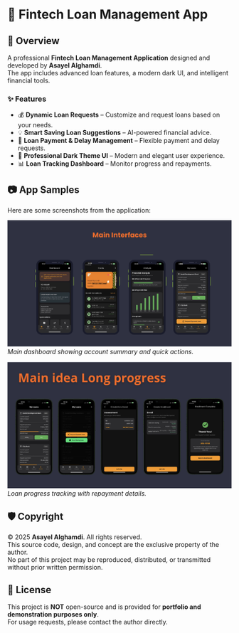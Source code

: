 # 📱 Fintech Loan Management App

## 📌 Overview
A professional **Fintech Loan Management Application** designed and developed by **Asayel Alghamdi**.  
The app includes advanced loan features, a modern dark UI, and intelligent financial tools.

### ✨ Features
- 💰 **Dynamic Loan Requests** – Customize and request loans based on your needs.
- 💡 **Smart Saving Loan Suggestions** – AI-powered financial advice.
- 📅 **Loan Payment & Delay Management** – Flexible payment and delay requests.
- 🎨 **Professional Dark Theme UI** – Modern and elegant user experience.
- 📊 **Loan Tracking Dashboard** – Monitor progress and repayments.

## 📷 App Samples
Here are some screenshots from the application:

![Main Interface](assets/readme_images/Main%20Interface.png)
*Main dashboard showing account summary and quick actions.*

![Loan Progress](assets/readme_images/Loan%20Progress.png)
*Loan progress tracking with repayment details.*

## 🛡️ Copyright
© 2025 **Asayel Alghamdi**. All rights reserved.  
This source code, design, and concept are the exclusive property of the author.  
No part of this project may be reproduced, distributed, or transmitted without prior written permission.

## 📜 License
This project is **NOT** open-source and is provided for **portfolio and demonstration purposes only**.  
For usage requests, please contact the author directly.

